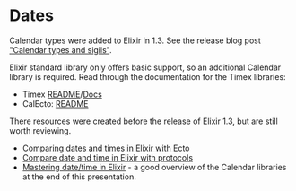# Dates

Calendar types were added to Elixir in 1.3. See the release blog post ["Calendar types and sigils"](http://elixir-lang.org/blog/2016/06/21/elixir-v1-3-0-released/).

Elixir standard library only offers basic support, so an additional Calendar library is required.
Read through the documentation for the Timex libraries:

- Timex [README](https://github.com/bitwalker/timex)/[Docs](https://hexdocs.pm/timex/getting-started.html)
- CalEcto: [README](https://github.com/bitwalker/timex_ecto)

There resources were created before the release of Elixir 1.3, but are still worth reviewing.

- [Comparing dates and times in Elixir with Ecto](https://dockyard.com/blog/2015/11/30/comparing-date-time-in-elixir-with-ecto)
- [Compare date and time in Elixir with protocols](http://www.creativedeletion.com/2016/03/07/comparing_dates_in_elixir.html)
- [Mastering date/time in Elixir](https://www.youtube.com/watch?v=keUbVvMJeKY&feature=youtu.be&t=1630) - a good overview of the Calendar libraries at the end of this presentation.
